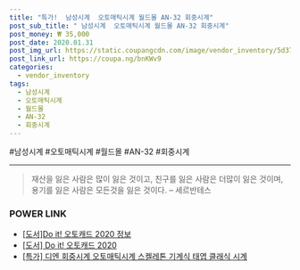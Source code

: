 ```yaml
--- 
title: "특가!  남성시계  오토매틱시계 월드몰 AN-32 회중시계" 
post_sub_title: " 남성시계  오토매틱시계 월드몰 AN-32 회중시계" 
post_money: ₩ 35,000 
post_date: 2020.01.31 
post_img_url: https://static.coupangcdn.com/image/vendor_inventory/5d37/2f8e1ffb416a8c0f606e8127beec6d85a2373d50fcaeec60d6956c5b4c75.jpg 
post_link_url: https://coupa.ng/bnKWv9 
categories: 
  - vendor_inventory 
tags: 
  - 남성시계 
  - 오토매틱시계 
  - 월드몰 
  - AN-32 
  - 회중시계 
--- 
```

  #남성시계 #오토매틱시계 #월드몰 #AN-32 #회중시계 
<hr> 

> 재산을 잃은 사람은 많이 잃은 것이고, 친구를 잃은 사람은 더많이 잃은 것이며, 용기를 잃은 사람은 모든것을 잃은 것이다. – 세르반테스 


### POWER LINK

* <a href="https://blog.naver.com/santokki14/221770258840" target="_blank">[도서]Do it! 오토캐드 2020 정보</a>
* <a href="https://blog.naver.com/sakai111/221780903306" target="_blank">[도서] Do it! 오토캐드 2020</a>
* <a href="https://blog.naver.com/santokki14/221791589321" target="_blank">[특가] 디엔 회중시계 오토매틱시계 스켈레톤 기계식 태엽 클래식 시계</a>
